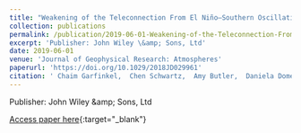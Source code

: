 ```yaml
---
title: "Weakening of the Teleconnection From El Niño–Southern Oscillation to the Arctic Stratosphere Over the Past Few Decades: What Can Be Learned From Subseasonal Forecast Models?"
collection: publications
permalink: /publication/2019-06-01-Weakening-of-the-Teleconnection-From-El-NioSouthern-Oscillation-to-the-Arctic-Stratosphere-Over-the-Past-Few-Decades-What-Can-Be-Learned-From-Subseasonal-Forecast-Models
excerpt: 'Publisher: John Wiley \&amp; Sons, Ltd'
date: 2019-06-01
venue: 'Journal of Geophysical Research: Atmospheres'
paperurl: 'https://doi.org/10.1029/2018JD029961'
citation: ' Chaim Garfinkel,  Chen Schwartz,  Amy Butler,  Daniela Domeisen,  Seok-Woo Son,  Ian White, &quot;Weakening of the Teleconnection From El Niño–Southern Oscillation to the Arctic Stratosphere Over the Past Few Decades: What Can Be Learned From Subseasonal Forecast Models?.&quot; Journal of Geophysical Research: Atmospheres, 2019.'
---
```

Publisher: John Wiley \&amp; Sons, Ltd

[Access paper here](https://doi.org/10.1029/2018JD029961){:target="_blank"}
